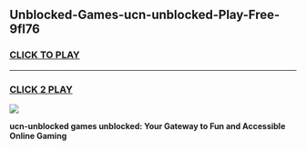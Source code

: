 
## Unblocked-Games-ucn-unblocked-Play-Free-9fl76
<h3>
<a href="https://premium76.site?title=ucn-unblocked&ref=18A1">CLICK TO PLAY</a></h3>
<hr>

<h3>
<a href="https://premium76.site?title=ucn-unblocked&ref=18A1">CLICK 2 PLAY</a>
  
</h3>

<a href="https://premium76.site?title=ucn-unblocked&ref=18A1"><img src="https://clearcache.store/games.png"></a>


**ucn-unblocked games unblocked: Your Gateway to Fun and Accessible Online Gaming**
